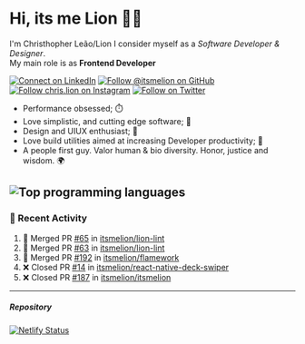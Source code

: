 # Hi, its me Lion 👋🦁

I'm Christhopher Leão/Lion
I consider myself as a _Software Developer & Designer_.<br/>My main role is as <b>Frontend Developer</b>
<br />

[![Connect on LinkedIn](https://img.shields.io/badge/--linkedin?label=LinkedIn&logo=LinkedIn&style=social)](https://www.linkedin.com/in/chrislion)
[![Follow @itsmelion on GitHub](https://img.shields.io/github/followers/itsmelion?label=follow%20%40itsmeLion&style=social)](https://github.com/itsmelion)
[![Follow chris.lion on Instagram](https://img.shields.io/badge/--instagram?label=@chris.lion&logo=Instagram&style=social)](https://instagram.com/chris.lion)
[![Follow on Twitter](https://img.shields.io/badge/--twitter?label=@ChrisLion_me&logo=Twitter&style=social)](https://twitter.com/chrislion_me)

- Performance obsessed; ⏱️
- Love simplistic, and cutting edge software; 📆
- Design and UIUX enthusiast; 🎨
- Love build utilities aimed at increasing Developer productivity; 🧰
- A people first guy. Valor human & bio diversity. Honor, justice and wisdom. 🌍

![Top programming languages](https://github-readme-stats.vercel.app/api/top-langs/?username=itsmelion&hide=php)
---
### 📰 Recent Activity

<!--START_SECTION:activity-->
1. 🎉 Merged PR [#65](https://github.com/itsmelion/lion-lint/pull/65) in [itsmelion/lion-lint](https://github.com/itsmelion/lion-lint)
2. 🎉 Merged PR [#63](https://github.com/itsmelion/lion-lint/pull/63) in [itsmelion/lion-lint](https://github.com/itsmelion/lion-lint)
3. 🎉 Merged PR [#192](https://github.com/itsmelion/flamework/pull/192) in [itsmelion/flamework](https://github.com/itsmelion/flamework)
4. ❌ Closed PR [#14](https://github.com/itsmelion/react-native-deck-swiper/pull/14) in [itsmelion/react-native-deck-swiper](https://github.com/itsmelion/react-native-deck-swiper)
5. ❌ Closed PR [#187](https://github.com/itsmelion/itsmelion/pull/187) in [itsmelion/itsmelion](https://github.com/itsmelion/itsmelion)
<!--END_SECTION:activity-->

___

##### Repository
[![Netlify Status](https://api.netlify.com/api/v1/badges/9e2e6136-1ab9-42fc-8d4e-188512d5d841/deploy-status)](https://app.netlify.com/sites/lion-portfolio/deploys)
